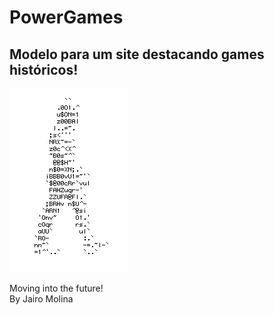 # PowerGames
## Modelo para um site destacando games históricos!

![Homen Digital](https://github.com/jromolina/PowerGames/blob/main/caminhando%20(1).gif)


Moving into the future!
</br>By Jairo Molina</br>
